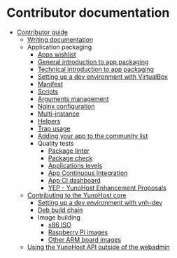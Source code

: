 # Contributor documentation

* [Contributor guide](/contribute)
    * [Writing documentation](/write_documentation)
    * Application packaging
       * [Apps wishlist](/apps_wishlist)
       * [General introduction to app packaging](/packaging_apps_start)
       * [Technical introduction to app packaging](/packaging_apps)
       * [Setting up a dev environment with VirtualBox](packaging_apps_virtualbox_fr)
       * [Manifest](packaging_apps_manifest)
       * [Scripts](packaging_apps_scripts)
       * [Arguments management](packaging_apps_arguments_management)
       * [Nginx configuration](packaging_apps_nginx_conf)
       * [Multi-instance](packaging_apps_multiinstance)
       * [Helpers](packaging_apps_helpers)
       * [Trap usage](packaging_apps_trap_fr)
       * [Adding your app to the community list](https://github.com/YunoHost/Apps/#contributing)
       * Quality tests
           * [Package linter](https://github.com/YunoHost/package_linter)
           * [Package check](https://github.com/YunoHost/package_check)
           * [Applications levels](packaging_apps_levels_fr)
           * [App Continuous Integration](https://ci-apps.yunohost.org/jenkins/)
           * [App CI dashboard](https://dash.yunohost.org/appci/branch/stable)
           * [YEP - YunoHost Enhancement Proposals](packaging_apps_guidelines_fr)
    * [Contributing to the YunoHost core](/dev)
       * [Setting up a dev environment with ynh-dev](https://github.com/YunoHost/ynh-dev/blob/master/README.md)
       * [Deb build chain](https://github.com/YunoHost/vinaigrette/blob/master/README.md)
       * Image building
           * [x86 ISO](https://github.com/YunoHost/cd_build)
           * [Raspberry Pi images](https://github.com/YunoHost/rpi-image)
           * [Other ARM board images](https://github.com/YunoHost/arm-images)
    * [Using the YunoHost API outside of the webadmin](/admin_api_fr)
